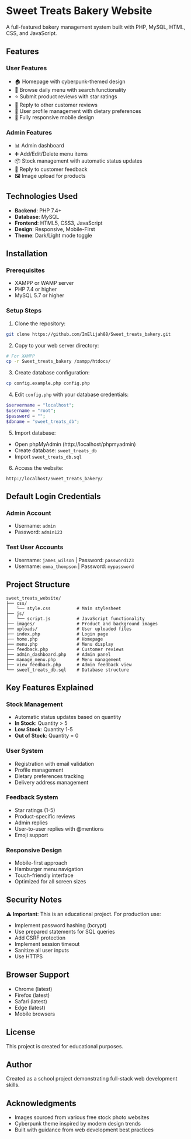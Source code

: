 # Sweet Treats Bakery Website

A full-featured bakery management system built with PHP, MySQL, HTML, CSS, and JavaScript.

## Features

### User Features
- 🏠 Homepage with cyberpunk-themed design
- 🍰 Browse daily menu with search functionality
- ⭐ Submit product reviews with star ratings
- 💬 Reply to other customer reviews
- 👤 User profile management with dietary preferences
- 📱 Fully responsive mobile design

### Admin Features
- 📊 Admin dashboard
- ➕ Add/Edit/Delete menu items
- 📦 Stock management with automatic status updates
- 💬 Reply to customer feedback
- 🖼️ Image upload for products

## Technologies Used

- **Backend**: PHP 7.4+
- **Database**: MySQL
- **Frontend**: HTML5, CSS3, JavaScript
- **Design**: Responsive, Mobile-First
- **Theme**: Dark/Light mode toggle

## Installation

### Prerequisites
- XAMPP or WAMP server
- PHP 7.4 or higher
- MySQL 5.7 or higher

### Setup Steps

1. Clone the repository:
```bash
git clone https://github.com/ImElijah88/Sweet_treats_bakery.git
```

2. Copy to your web server directory:
```bash
# For XAMPP
cp -r Sweet_treats_bakery /xampp/htdocs/
```

3. Create database configuration:
```bash
cp config.example.php config.php
```

4. Edit `config.php` with your database credentials:
```php
$servername = "localhost";
$username = "root";
$password = "";
$dbname = "sweet_treats_db";
```

5. Import database:
- Open phpMyAdmin (http://localhost/phpmyadmin)
- Create database: `sweet_treats_db`
- Import `sweet_treats_db.sql`

6. Access the website:
```
http://localhost/Sweet_treats_bakery/
```

## Default Login Credentials

### Admin Account
- Username: `admin`
- Password: `admin123`

### Test User Accounts
- Username: `james_wilson` | Password: `password123`
- Username: `emma_thompson` | Password: `mypassword`

## Project Structure

```
sweet_treats_website/
├── css/
│   └── style.css          # Main stylesheet
├── js/
│   └── script.js          # JavaScript functionality
├── images/                # Product and background images
├── uploads/               # User uploaded files
├── index.php              # Login page
├── home.php               # Homepage
├── menu.php               # Menu display
├── feedback.php           # Customer reviews
├── admin_dashboard.php    # Admin panel
├── manage_menu.php        # Menu management
├── view_feedback.php      # Admin feedback view
└── sweet_treats_db.sql    # Database structure
```

## Key Features Explained

### Stock Management
- Automatic status updates based on quantity
- **In Stock**: Quantity > 5
- **Low Stock**: Quantity 1-5
- **Out of Stock**: Quantity = 0

### User System
- Registration with email validation
- Profile management
- Dietary preferences tracking
- Delivery address management

### Feedback System
- Star ratings (1-5)
- Product-specific reviews
- Admin replies
- User-to-user replies with @mentions
- Emoji support

### Responsive Design
- Mobile-first approach
- Hamburger menu navigation
- Touch-friendly interface
- Optimized for all screen sizes

## Security Notes

⚠️ **Important**: This is an educational project. For production use:
- Implement password hashing (bcrypt)
- Use prepared statements for SQL queries
- Add CSRF protection
- Implement session timeout
- Sanitize all user inputs
- Use HTTPS

## Browser Support

- Chrome (latest)
- Firefox (latest)
- Safari (latest)
- Edge (latest)
- Mobile browsers

## License

This project is created for educational purposes.

## Author

Created as a school project demonstrating full-stack web development skills.

## Acknowledgments

- Images sourced from various free stock photo websites
- Cyberpunk theme inspired by modern design trends
- Built with guidance from web development best practices
